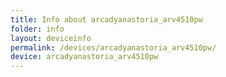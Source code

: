 ```yaml
---
title: Info about arcadyanastoria_arv4510pw
folder: info
layout: deviceinfo
permalink: /devices/arcadyanastoria_arv4510pw/
device: arcadyanastoria_arv4510pw
---
```

